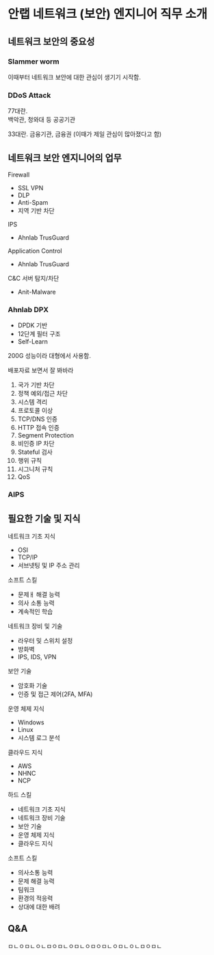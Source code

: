 # 안랩 네트워크 (보안) 엔지니어 직무 소개

## 네트워크 보안의 중요성
### Slammer worm
이때부터 네트워크 보안에 대한 관심이 생기기 시작함.

### DDoS Attack
77대란.    
백악관, 청와대 등 공공기관

33대란.
금융기관, 금융권 (이때가 제일 관심이 많아졌다고 함)



## 네트워크 보안 엔지니어의 업무
Firewall
- SSL VPN
- DLP
- Anti-Spam
- 지역 기반 차단

IPS
- Ahnlab TrusGuard

Application Control
- Ahnlab TrusGuard

C&C 서버 탐지/차단
- Anit-Malware



### Ahnlab DPX
- DPDK 기반
- 12단계 필터 구조
- Self-Learn

200G 성능이라 대형에서 사용함.

배포자료 보면서 잘 봐바라   
1. 국가 기반 차단
2. 정책 예외/접근 차단
3. 시스템 격리
4. 프로토콜 이상
5. TCP/DNS 인증
6. HTTP 접속 인증
7. Segment Protection
8. 비인증 IP 차단
9. Stateful 검사
10. 행위 규칙
11. 시그니처 규칙
12. QoS

### AIPS



## 필요한 기술 및 지식
네트워크 기초 지식
- OSI
- TCP/IP
- 서브넷팅 및 IP 주소 관리

소프트 스킬
- 문제ㅐ 해결 능력
- 의사 소통 능력
- 계속적인 학습

네트워크 장비 및 기술
- 라우터 및 스위치 설정
- 방화벽
- IPS, IDS, VPN

보안 기술
- 암호화 기술
- 인증 및 접근 제어(2FA, MFA)

운영 체제 지식
- Windows
- Linux
- 시스템 로그 분석

클라우드 지식
- AWS
- NHNC
- NCP

하드 스킬
- 네트워크 기초 지식
- 네트워크 장비 기술
- 보안 기술
- 운영 체제 지식
- 클라우드 지식

소프트 스킬
- 의사소통 능력
- 문제 해결 능력
- 팀워크
- 환경의 적응력
- 상대에 대한 배려

##  Q&A

ㅁㄴㅇㅁㄴㅇㄴㅁㅇㅁㄴㅇㅁㄴㅇㅁㅇㅁㄴㅇㅁㄴㅇㄴㅁㅇㅁㄴ